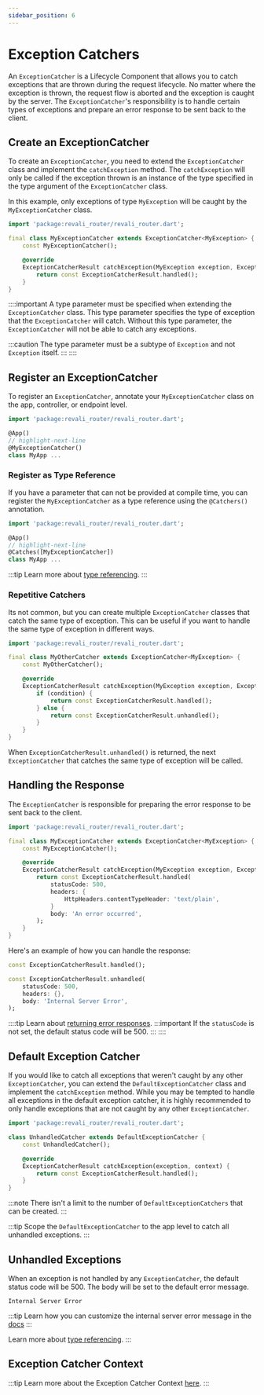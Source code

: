 ```yaml
---
sidebar_position: 6
---
```


# Exception Catchers

An `ExceptionCatcher` is a Lifecycle Component that allows you to catch exceptions that are thrown during the request lifecycle. No matter where the exception is thrown, the request flow is aborted and the exception is caught by the server. The `ExceptionCatcher`'s responsibility is to handle certain types of exceptions and prepare an error response to be sent back to the client.

## Create an ExceptionCatcher

To create an `ExceptionCatcher`, you need to extend the `ExceptionCatcher` class and implement the `catchException` method. The `catchException` will only be called if the exception thrown is an instance of the type specified in the type argument of the `ExceptionCatcher` class.

In this example, only exceptions of type `MyException` will be caught by the `MyExceptionCatcher` class.

```dart title="lib/catchers/my_catcher.dart"
import 'package:revali_router/revali_router.dart';

final class MyExceptionCatcher extends ExceptionCatcher<MyException> {
    const MyExceptionCatcher();

    @override
    ExceptionCatcherResult catchException(MyException exception, ExceptionCatcherContext context) {
        return const ExceptionCatcherResult.handled();
    }
}
```

::::important
A type parameter must be specified when extending the `ExceptionCatcher` class. This type parameter specifies the type of exception that the `ExceptionCatcher` will catch. Without this type parameter, the `ExceptionCatcher` will not be able to catch any exceptions.

:::caution
The type parameter must be a subtype of `Exception` and not `Exception` itself.
:::
::::

## Register an ExceptionCatcher

To register an `ExceptionCatcher`, annotate your `MyExceptionCatcher` class on the app, controller, or endpoint level.

```dart title="routes/my_app.dart"
import 'package:revali_router/revali_router.dart';

@App()
// highlight-next-line
@MyExceptionCatcher()
class MyApp ...
```

### Register as Type Reference

If you have a parameter that can not be provided at compile time, you can register the `MyExceptionCatcher` as a type reference using the `@Catchers()` annotation.

```dart title="routes/my_app.dart"
import 'package:revali_router/revali_router.dart';

@App()
// highlight-next-line
@Catches([MyExceptionCatcher])
class MyApp ...
```

:::tip
Learn more about [type referencing][type-referencing].
:::

### Repetitive Catchers

Its not common, but you can create multiple `ExceptionCatcher` classes that catch the same type of exception. This can be useful if you want to handle the same type of exception in different ways.

```dart title="lib/catchers/my_other_catcher.dart"
import 'package:revali_router/revali_router.dart';

final class MyOtherCatcher extends ExceptionCatcher<MyException> {
    const MyOtherCatcher();

    @override
    ExceptionCatcherResult catchException(MyException exception, ExceptionCatcherContext context) {
        if (condition) {
            return const ExceptionCatcherResult.handled();
        } else {
            return const ExceptionCatcherResult.unhandled();
        }
    }
}
```

When `ExceptionCatcherResult.unhandled()` is returned, the next `ExceptionCatcher` that catches the same type of exception will be called.

## Handling the Response

The `ExceptionCatcher` is responsible for preparing the error response to be sent back to the client.

```dart title="lib/catchers/my_catcher.dart"
import 'package:revali_router/revali_router.dart';

final class MyExceptionCatcher extends ExceptionCatcher<MyException> {
    const MyExceptionCatcher();

    @override
    ExceptionCatcherResult catchException(MyException exception, ExceptionCatcherContext context) {
        return const ExceptionCatcherResult.handled(
            statusCode: 500,
            headers: {
                HttpHeaders.contentTypeHeader: 'text/plain',
            }
            body: 'An error occurred',
        );
    }
}
```

Here's an example of how you can handle the response:

```dart
const ExceptionCatcherResult.handled();
```

```dart
const ExceptionCatcherResult.unhandled(
    statusCode: 500,
    headers: {},
    body: 'Internal Server Error',
);
```

::::tip
Learn about [returning error responses][error-responses].
:::important
If the `statusCode` is not set, the default status code will be 500.
:::
::::

## Default Exception Catcher

If you would like to catch all exceptions that weren't caught by any other `ExceptionCatcher`, you can extend the `DefaultExceptionCatcher` class and implement the `catchException` method. While you may be tempted to handle all exceptions in the default exception catcher, it is highly recommended to only handle exceptions that are not caught by any other `ExceptionCatcher`.

```dart title="lib/catchers/unhandled_catcher.dart"
import 'package:revali_router/revali_router.dart';

class UnhandledCatcher extends DefaultExceptionCatcher {
    const UnhandledCatcher();

    @override
    ExceptionCatcherResult catchException(exception, context) {
        return const ExceptionCatcherResult.handled();
    }
}
```

:::note
There isn't a limit to the number of `DefaultExceptionCatchers` that can be created.
:::

:::tip
Scope the `DefaultExceptionCatcher` to the app level to catch all unhandled exceptions.
:::

## Unhandled Exceptions

When an exception is not handled by any `ExceptionCatcher`, the default status code will be 500. The body will be set to the default error message.

```plaintext
Internal Server Error
```

:::tip
Learn how you can customize the internal server error message in the [docs][default-responses]
:::

Learn more about [type referencing][type-referencing].
:::

## Exception Catcher Context

:::tip
Learn more about the Exception Catcher Context [here][exception-catcher-context].
:::

[type-referencing]: ../tidbits.md#using-types-in-annotations
[error-responses]: ../lifecycle-components/overview.md#error-responses
[default-responses]: ../../../revali/app-configuration/default-responses.md
[exception-catcher-context]: ../context/exception-catcher.md
